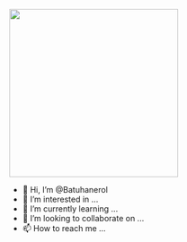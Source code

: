 <a href="URL_REDIRECT" target="blank"><img align="center" src="https://media-exp1.licdn.com/dms/image/C4E16AQG3k8srNuTU2Q/profile-displaybackgroundimage-shrink_350_1400/0/1648991406954?e=1675296000&v=beta&t=8r0qUXP0wL9Vwcol2eZsbYZEa1oplvXjipElWOOpMp8" height="300" /></a>




- 👋 Hi, I’m @Batuhanerol
- 👀 I’m interested in ...
- 🌱 I’m currently learning ...
- 💞️ I’m looking to collaborate on ...
- 📫 How to reach me ...

<!---
Batuhanerol/Batuhanerol is a ✨ special ✨ repository because its `README.md` (this file) appears on your GitHub profile.
You can click the Preview link to take a look at your changes.
--->
